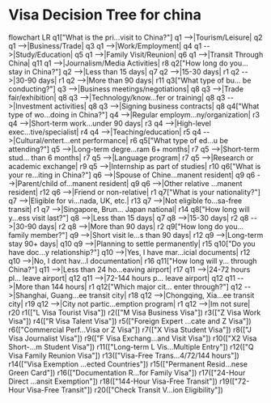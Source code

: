 # Visa Decision Tree for china

flowchart LR
    q1["What is the pri...visit to China?"]
    q1 -->|Tourism/Leisure| q2
    q1 -->|Business/Trade| q3
    q1 -->|Work/Employment| q4
    q1 -->|Study/Education| q5
    q1 -->|Family Visit/Reunion| q6
    q1 -->|Transit Through China| q11
    q1 -->|Journalism/Media Activities| r8
    q2["How long do you... stay in China?"]
    q2 -->|Less than 15 days| q7
    q2 -->|15-30 days| r1
    q2 -->|30-90 days| r1
    q2 -->|More than 90 days| r11
    q3["What type of bu... be conducting?"]
    q3 -->|Business meetings/negotiations| q8
    q3 -->|Trade fair/exhibition| q8
    q3 -->|Technology/know...fer or training| q8
    q3 -->|Investment activities| q8
    q3 -->|Signing business contracts| q8
    q4["What type of wo...doing in China?"]
    q4 -->|Regular employm...ny/organization| r3
    q4 -->|Short-term work...under 90 days| r3
    q4 -->|High-level exec...tive/specialist| r4
    q4 -->|Teaching/education| r5
    q4 -->|Cultural/entert...ent performance| r6
    q5["What type of ed...u be attending?"]
    q5 -->|Long-term degre...ram 6+ months| r7
    q5 -->|Short-term stud... than 6 months| r7
    q5 -->|Language program| r7
    q5 -->|Research or academic exchange| r9
    q5 -->|Internship as part of studies| r10
    q6["What is your re...iting in China?"]
    q6 -->|Spouse of Chine...manent resident| q9
    q6 -->|Parent/child of...manent resident| q9
    q6 -->|Other relative ...manent resident| r12
    q6 -->|Friend or non-relative| r1
    q7["What is your nationality?"]
    q7 -->|Eligible for vi...nada, UK, etc.| r13
    q7 -->|Not eligible fo...sa-free transit| r1
    q7 -->|Singapore, Brun... Japan national| r14
    q8["How long will y...ess visit last?"]
    q8 -->|Less than 15 days| q7
    q8 -->|15-30 days| r2
    q8 -->|30-90 days| r2
    q8 -->|More than 90 days| r2
    q9["How long do you... family member?"]
    q9 -->|Short visit le...s than 90 days| r12
    q9 -->|Long-term stay 90+ days| q10
    q9 -->|Planning to settle permanently| r15
    q10["Do you have doc...y relationship?"]
    q10 -->|Yes, I have mar...icial documents| r12
    q10 -->|No, I dont hav...l documentation| r16
    q11["How long will y... through China?"]
    q11 -->|Less than 24 ho...eaving airport| r17
    q11 -->|24-72 hours pl... leave airport| q12
    q11 -->|72-144 hours p... leave airport| q12
    q11 -->|More than 144 hours| r1
    q12["Which major cit... enter through?"]
    q12 -->|Shanghai, Guang...ee transit city| r18
    q12 -->|Chongqing, Xia...ee transit city| r19
    q12 -->|City not partic...emption program| r1
    q12 -->|Im not sure| r20
    r1(["L Visa Tourist Visa"])
    r2(["M Visa Business Visa"])
    r3(["Z Visa Work Visa"])
    r4(["R Visa Talent Visa"])
    r5(["Foreign Expert ...cate and Z Visa"])
    r6(["Commercial Perf...Visa or Z Visa"])
    r7(["X Visa Student Visa"])
    r8(["J Visa Journalist Visa"])
    r9(["F Visa Exchang...and Visit Visa"])
    r10(["X2 Visa Short-...m Student Visa"])
    r11(["Long-term L Vis...Multiple Entry"])
    r12(["Q Visa Family Reunion Visa"])
    r13(["Visa-Free Trans...4/72/144 hours"])
    r14(["Visa Exemption ...ected Countries"])
    r15(["Permanent Resid...nese Green Card"])
    r16(["Documentation R...for Family Visa"])
    r17(["24-Hour Direct ...ansit Exemption"])
    r18(["144-Hour Visa-Free Transit"])
    r19(["72-Hour Visa-Free Transit"])
    r20(["Check Transit V...ion Eligibility"])

